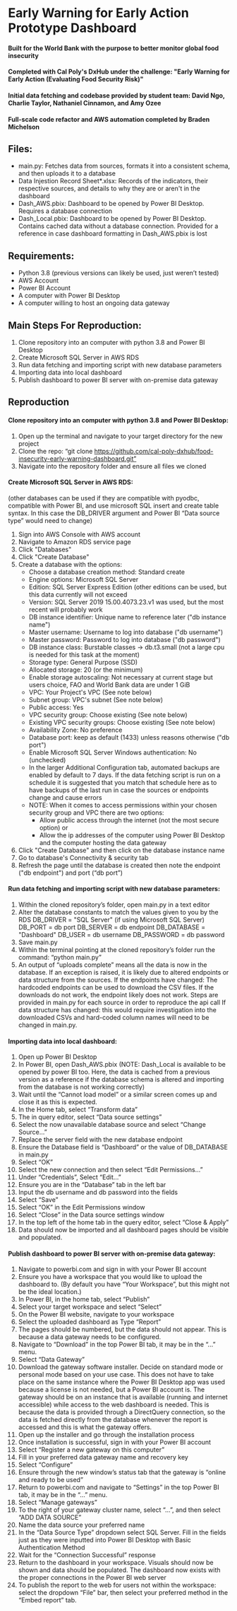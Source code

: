 # Early Warning for Early Action Prototype Dashboard 
#### Built for the World Bank with the purpose to better monitor global food insecurity
#### Completed with Cal Poly's DxHub under the challenge: "Early Warning for Early Action (Evaluating Food Security Risk)"
#### Initial data fetching and codebase provided by student team: David Ngo, Charlie Taylor,  Nathaniel Cinnamon, and Amy Ozee
#### Full-scale code refactor and AWS automation completed by Braden Michelson


## Files:
- main.py: Fetches data from sources, formats it into a consistent schema, and then uploads it to a database
- Data Injestion Record Sheet*.xlsx: Records of the indicators, their respective sources, and details to why they are or aren't in the dashboard
- Dash_AWS.pbix: Dashboard to be opened by Power BI Desktop. Requires a database connection
- Dash_Local.pbix: Dashboard to be opened by Power BI Desktop. Contains cached data without a database connection. Provided for a reference in case dashboard formatting in Dash_AWS.pbix is lost


## Requirements:
- Python 3.8 (previous versions can likely be used, just weren’t tested)
- AWS Account
- Power BI Account
- A computer with Power BI Desktop
- A computer willing to host an ongoing data gateway


## Main Steps For Reproduction:
1. Clone repository into an computer with python 3.8 and Power BI Desktop
2. Create Microsoft SQL Server in AWS RDS
3. Run data fetching and importing script with new database parameters
4. Importing data into local dashboard
5. Publish dashboard to power BI server with on-premise data gateway

## Reproduction

#### Clone repository into an computer with python 3.8 and Power BI Desktop:
1. Open up the terminal and navigate to your target directory for the new project
2. Clone the repo: “git clone https://github.com/cal-poly-dxhub/food-insecurity-early-warning-dashboard.git”
3. Navigate into the repository folder and ensure all files we cloned


#### Create Microsoft SQL Server in AWS RDS:
(other databases can be used if they are compatible with pyodbc, compatible with Power BI, and use microsoft SQL insert and create table syntax. In this case the DB_DRIVER argument and Power BI “Data source type” would need to change)
1. Sign into AWS Console with AWS account
2. Navigate to Amazon RDS service page
3. Click "Databases"
4. Click "Create Database"
5. Create a database with the options:
   - Choose a database creation method: Standard create
   - Engine options: Microsoft SQL Server
   - Edition: SQL Server Express Edition (other editions can be used, but this data currently will not exceed
   - Version: SQL Server 2019 15.00.4073.23.v1 was used, but the most recent will probably work
   - DB instance identifier: Unique name to reference later ("db instance name")
   - Master username: Username to log into database ("db username")
   - Master password: Password to log into database ("db password")
   - DB instance class: Burstable classes -> db.t3.small (not a large cpu is needed for this task at the moment)
   - Storage type: General Purpose (SSD)
   - Allocated storage: 20 (or the minimum)
   - Enable storage autoscaling: Not necessary at current stage but users choice, FAO and World Bank data are under 1 GiB
   - VPC: Your Project's VPC (See note below)
   - Subnet group: VPC's subnet (See note below)
   - Public access: Yes
   - VPC security group: Choose existing (See note below)
   - Existing VPC security groups: Choose existing (See note below)
   - Availability Zone: No preference
   - Database port: keep as default (1433) unless reasons otherwise ("db port")
   - Enable Microsoft SQL Server Windows authentication: No (unchecked)
   - In the larger Additional Configuration tab, automated backups are enabled by default to 7 days. If the data fetching script is run on a schedule it is suggested that you match that schedule here as to have backups of the last run in case the sources or endpoints change and cause errors
   - NOTE: When it comes to access permissions within your chosen security group and VPC there are two options:
     - Allow public access through the internet (not the most secure option) or
	 - Allow the ip addresses of the computer using Power BI Desktop and the computer hosting the data gateway
6. Click "Create Database" and then click on the database instance name
7. Go to database's Connectivity & security tab
8. Refresh the page until the database is created then note the endpoint ("db endpoint") and port (“db port”)


#### Run data fetching and importing script with new database parameters:
1. Within the cloned repository’s folder, open main.py in a text editor
2. Alter the database constants to match the values given to you by the RDS
	DB_DRIVER = "SQL Server" (if using Microsoft SQL Server)
	DB_PORT = db port
	DB_SERVER = db endpoint
	DB_DATABASE = "Dashboard"
	DB_USER = db username
	DB_PASSWORD = db password
3. Save main.py
4. Within the terminal pointing at  the cloned repository’s folder run the command: “python main.py”
5. An output of “uploads complete” means all the data is now in the database. If an exception is raised, it is likely due to altered endpoints or data structure from the sources. 
    If the endpoints have changed: The hardcoded endpoints can be used to download the CSV files. If the downloads do not work, the endpoint likely does not work. Steps are provided in main.py for each source in order to reproduce the api call 
    If data structure has changed: this would require investigation into the downloaded CSVs and hard-coded column names will need to be changed in main.py. 


#### Importing data into local dashboard:
1. Open up Power BI Desktop
2. In Power BI, open Dash_AWS.pbix
	(NOTE: Dash_Local is available to be opened by power BI too. Here, the data is cached from a previous version as a reference if the database schema is altered and importing from the database is not working correctly)
3. Wait until the “Cannot load model” or a similar screen comes up and close it as this is expected.
4. In the Home tab, select “Transform data”
5. The in query editor, select “Data source settings”
6. Select the now unavailable database source and select “Change Source…”
7. Replace the server field with the new database endpoint
8. Ensure the Database field is “Dashboard” or the value of DB_DATABASE in main.py
9. Select “OK”
10. Select the new connection and then select “Edit Permissions…”
11. Under “Credentials”,  Select “Edit…”
12. Ensure you are in the “Database” tab in the left bar
13. Input the db username and db password into the fields
14. Select “Save”
15. Select “OK” in the Edit Permissions window
16. Select “Close” in the Data source settings window
17. In the top left of the home tab in the query editor, select “Close & Apply”
18. Data should now be imported and all dashboard pages should be visible and populated. 


#### Publish dashboard to power BI server with on-premise data gateway:
1. Navigate to powerbi.com and sign in with your Power BI account
2. Ensure you have a workspace that you would like to upload the dashboard to. (By default you have “Your Workspace”, but this might not be the ideal location.)
3. In Power BI, in the home tab, select “Publish”
4. Select your target workspace and select “Select”
5. On the Power BI website, navigate to your workspace
6. Select the uploaded dashboard as Type “Report”
7. The pages should be numbered, but the data should not appear. This is because a data gateway needs to be configured.
8. Navigate to “Download” in the top Power BI tab, it may be in the “...” menu.
9. Select “Data Gateway”
10. Download the gateway software installer. Decide on standard mode or personal mode based on your use case. This does not have to take place on the same instance where the Power BI Desktop app was used because a license is not needed, but a Power BI account is. The gateway should be on an instance that is available (running and internet accessible) while access to the web dashboard is needed. This is because the data is provided through a DirectQuery connection, so the data is fetched directly from the database whenever the report is accessed and this is what the gateway offers.
11. Open up the installer and go through the installation process
12. Once installation is successful, sign in with your Power BI account
13. Select “Register a new gateway on this computer”
14. Fill in your preferred data gateway name and recovery key
15. Select “Configure”
16. Ensure through the new window’s status tab that the gateway is “online and ready to be used”
17. Return to powerbi.com and navigate to “Settings” in the top Power BI tab, it may be in the “...” menu.
18. Select “Manage gateways”
19. To the right of your gateway cluster name, select “...”, and then select “ADD DATA SOURCE”
20. Name the data source your preferred name
21. In the “Data Source Type” dropdown select SQL Server. Fill in the fields just as they were inputted into Power BI Desktop with Basic Authentication Method
22. Wait for the “Connection Successful” response
23. Return to the dashboard in your workspace. Visuals should now be shown and data should be populated. The dashboard now exists with the proper connections in the Power BI web server
24. To publish the report to the web for users not within the workspace: select the dropdown “File” bar, then select your preferred method in the “Embed report” tab.
